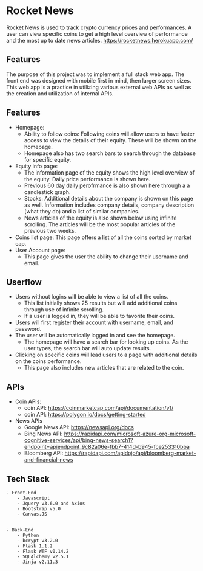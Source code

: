 **Rocket News** 
=====================================

Rocket News is used to track crypto currency prices and performances. A user can view specific coins to get a high level overview of performance and the most up to date news articles.
https://rocketnews.herokuapp.com/

**Features**
---------------
The purpose of this project was to implement a full stack web app. The front end was designed with mobile first in mind, then larger screen sizes. This web app is a practice in utilizing various external web APIs as well as the creation and utilization of internal APIs. 

**Features**
---------------
- Homepage:
    - Ability to follow coins: Following coins will allow users to have faster access to view the details of their equity. These will be shown on the homepage.
    - Homepage also has two search bars to search through the database for specific equity. 
- Equity info page:
    - The information page of the equity shows the high level overview of the equity. Daily price performance is shown here.
    - Previous 60 day daily perofrmance is also shown here through a a candlestick graph.
    - Stocks: Additional details about the company is shown on this page as well. Information includes company details, company description (what they do) and a list of similar companies.
    - News articles of the equity is also shown below using infinite scrolling. The articles will be the most popular articles of the previous two weeks.
- Coins list page: This page offers a list of all the coins sorted by market cap.
- User Account page:
    - This page gives the user the ability to change their username and email.

**Userflow**
---------------
- Users without logins will be able to view a list of all the coins. 
    - This list initially shows 25 results but will add additional coins through use of infinite scrolling.
    - If a user is logged in, they will be able to favorite their coins.
- Users will first register their account with username, email, and password.
- The user will be automatically logged in and see the homepage.
    - The homepage will have a search bar for looking up coins. As the user types, the search bar will auto update results.
- Clicking on specific coins will lead users to a page with additional details on the coins performance.
    - This page also includes new articles that are related to the coin.


**APIs**
---------------
- Coin APIs:
    - coin API: https://coinmarketcap.com/api/documentation/v1/
    - coin API: https://polygon.io/docs/getting-started 
- News APIs
    - Google News API: https://newsapi.org/docs
    - Bing News API: https://rapidapi.com/microsoft-azure-org-microsoft-cognitive-services/api/bing-news-search1?endpoint=apiendpoint_9c82a06e-fbb7-414d-b945-fce253310bba
    - Bloomberg API: https://rapidapi.com/apidojo/api/bloomberg-market-and-financial-news

**Tech Stack**
---------------

    - Front-End
        - Javascript
        - Jquery v3.6.0 and Axios
        - Bootstrap v5.0
        - Canvas.JS


    - Back-End
        - Python 
        - bcrypt v3.2.0
        - Flask 1.1.2
        - Flask WTF v0.14.2
        - SQLAlchemy v2.5.1
        - Jinja v2.11.3

